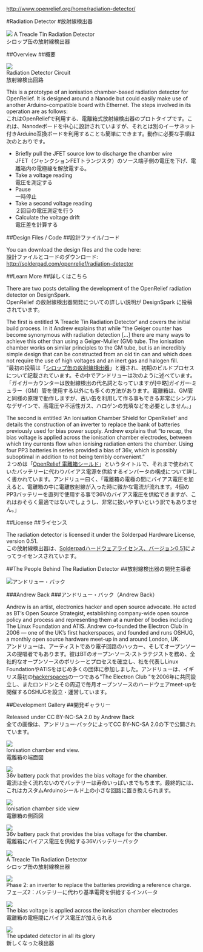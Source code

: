 <http://www.openrelief.org/home/radiation-detector/>

#Radiation Detector
#放射線検出器

![](http://www.openrelief.org/home/wp-content/uploads/2013/06/7255313404_e99bbd8842_o.jpg)
A Treacle Tin Radiation Detector  
シロップ缶の放射線検出器

##Overview
##概要

![](http://www.openrelief.org/home/wp-content/uploads/2013/06/Circuit-300x272.jpg)  
Radiation Detector Circuit  
放射線検出回路

This is a prototype of an ionisation chamber-based radiation detector for OpenRelief. It is designed around a Nanode but could easily make use of another Arduino-compatible board with Ethernet. The steps involved in its operation are as follows:  
これはOpenReliefで利用する、電離箱式放射線検出器のプロトタイプです。これは、Nanodeボードを中心に設計されていますが、それとは別のイーサネット付きArduino互換ボードを利用することも簡単にできます。動作に必要な手順は次のとおりです。

- Briefly pull the JFET source low to discharge the chamber wire  
JFET（ジャンクションFETトランジスタ）のソース端子側の電圧を下げ、電離箱内の電極線を解放電する。
- Take a voltage reading  
電圧を測定する
- Pause  
一時停止
- Take a second voltage reading  
２回目の電圧測定を行う
- Calculate the voltage drift  
電圧差を計算する


##Design Files / Code
##設計ファイル/コード

You can download the design files and the code here:  
設計ファイルとコードのダウンロード:   
<http://solderpad.com/openrelief/radiation-detector>


##Learn More
##詳しくはこちら

There are two posts detailing the development of the OpenRelief radiation detector on DesignSpark.  
OpenRelief の放射線検出器開発についての詳しい説明が DesignSpark に投稿されています。

The first is entitled ‘A Treacle Tin Radiation Detector‘ and covers the initial build process. In it Andrew explains that while “the Geiger counter has become synonymous with radiation detection [...] there are many ways to achieve this other than using a Geiger-Muller (GM) tube. The ionisation chamber works on similar principles to the GM tube, but is an incredibly simple design that can be constructed from an old tin can and which does not require the use of high voltages and an inert gas and halogen fill.  
”最初の投稿は「[シロップ缶の放射線検出器][a-treacle-tin-radiation-detector]」と題され、初期のビルドプロセスについて記載されています。その中でアンドリューは次のように述べています。「ガイガーカウンターは放射線検出の代名詞となっていますが[中略]ガイガー·ミュラー（GM）管を使用する以外にも多くの方法があります。電離箱は、GM管と同様の原理で動作しますが、古い缶を利用して作る事もできる非常にシンプルなデザインで、高電圧や不活性ガス、ハロゲンの充填などを必要としません。」

[a-treacle-tin-radiation-detector]:http://www.designspark.com/blog/a-treacle-tin-radiation-detector

The second is entitled ‘An Ionisation Chamber Shield for OpenRelief‘ and details the construction of an inverter to replace the bank of batteries previously used for bias power supply. Andrew explains that “to recap, the bias voltage is applied across the ionisation chamber electrodes, between which tiny currents flow when ionising radiation enters the chamber. Using four PP3 batteries in series provided a bias of 36v, which is possibly suboptimal in addition to not being terribly convenient.”  
２つめは「[OpenRelief 電離箱シールド][an-ionisation-chamber-shield-for-openrelief]」というタイトルで、それまで使われていたバッテリーに代わりバイアス電源を供給するインバータの構成について詳しく書かれています。アンドリュー曰く、「電離箱の電極の間にバイアス電圧を加えると、電離箱の中に電離放射線が入った時に微かな電流が流れます。4個のPP3バッテリーを直列で使用する事で36Vのバイアス電圧を供給できますが、これはおそらく最適ではないでしょうし、非常に扱いやすいという訳でもありません。」

[an-ionisation-chamber-shield-for-openrelief]:http://www.designspark.com/blog/an-ionisation-chamber-shield-for-openrelief


##License
##ライセンス

The radiation detector is licensed it under the Solderpad Hardware License, version 0.51.  
この放射線検出器は、[Solderpadハードウェアライセンス、バージョン0.51][license]によってライセンスされています。

[license]:http://solderpad.org/licenses/SHL-0.51/


##The People Behind The Radiation Detector
##放射線検出器の開発主導者

![アンドリュー・バック](http://www.openrelief.org/home/wp-content/uploads/2013/06/5a763ed1bba0e43bb8f4cb7ec0d5027c.png)

###Andrew Back
###アンドリュー・バック（Andrew Back）

Andrew is an artist, electronics hacker and open source advocate. He acted as BT’s Open Source Strategist, establishing company-wide open source policy and process and representing them at a number of bodies including The Linux Foundation and ATIS. Andrew co-founded the Electron Club in 2006 — one of the UK’s first hackerspaces, and founded and runs OSHUG, a monthly open source hardware meet-up in and around London, UK.  
アンドリューは、アーティストであり電子回路のハッカー、そしてオープンソースの提唱者でもあります。彼はBTのオープン·ソース·ストラテジストを務め、全社的なオープンソースのポリシーとプロセスを確立し、社を代表しLinux FoundationやATISをはじめ多くの団体に参加しました。アンドリューは、イギリス最初の[hackerspaces]の一つである"The Electron Club "を2006年に共同設立し、またロンドンとその周辺で毎月オープンソースのハードウェアmeet-upを開催するOSHUGを設立・運営しています。

[hackerspaces]:http://hackerspaces.org/wiki/


##Development Gallery
##開発ギャラリー

Released under CC BY-NC-SA 2.0 by Andrew Back  
全ての画像は、アンドリュー·バックによってCC BY-NC-SA 2.0の下で公開されています。

![](http://www.openrelief.org/home/wp-content/uploads/2013/06/7255308008_f2f7d4cb9c_o-150x150.jpg)  
Ionisation chamber end view.  
電離箱の端面図

![](http://www.openrelief.org/home/wp-content/uploads/2013/06/7255301718_c0b43fda2c_o-150x150.jpg)  
36v battery pack that provides the bias voltage for the chamber.  
電流は全く流れないのでバッテリーは寿命いっぱいまでもちます。最終的には、これはカスタムArduinoシールド上の小さな回路に置き換えられます。

![](http://www.openrelief.org/home/wp-content/uploads/2013/06/7255305694_1dd1599410_o-150x150.jpg)  
Ionisation chamber side view  
電離箱の側面図

![](http://www.openrelief.org/home/wp-content/uploads/2013/06/7255310096_c9b487593d_o-150x150.jpg)  
36v battery pack that provides the bias voltage for the chamber.  
電離箱にバイアス電圧を供給する36Vバッテリーパック

![](http://www.openrelief.org/home/wp-content/uploads/2013/06/7255313404_e99bbd8842_o-150x150.jpg)  
A Treacle Tin Radiation Detector  
シロップ缶の放射線検出器

![](http://www.openrelief.org/home/wp-content/uploads/2013/06/Assembled-150x150.jpg)  
Phase 2: an inverter to replace the batteries providing a reference charge.  
フェーズ2：バッテリーに代わり基準電荷を供給するインバータ

![](http://www.openrelief.org/home/wp-content/uploads/2013/06/Connected-150x150.jpg)  
The bias voltage is applied across the ionisation chamber electrodes  
電離箱の電極間にバイアス電圧が加えられる

![](http://www.openrelief.org/home/wp-content/uploads/2013/06/Testing-150x150.jpg)  
The updated detector in all its glory  
新しくなった検出器
